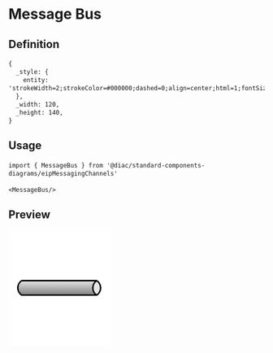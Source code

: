 # Message Bus

## Definition

```
{
  _style: { 
    entity: 'strokeWidth=2;strokeColor=#000000;dashed=0;align=center;html=1;fontSize=8;shape=mxgraph.eip.messageChannel;',
  },
  _width: 120,
  _height: 140,
}
```

## Usage

```
import { MessageBus } from '@diac/standard-components-diagrams/eipMessagingChannels'

<MessageBus/>
```

## Preview

<img src="./message-bus.png" width="200"/>
